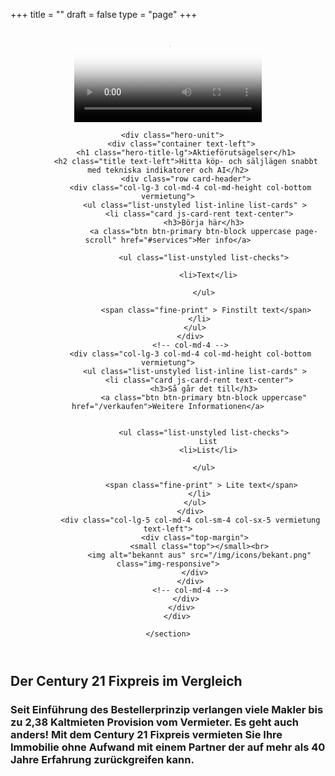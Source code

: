 +++
title = ""
draft = false
type = "page"
+++
<header>
  <section class="video v-center">
    <div id="bgVideo" class="background" ><video id="video_background" preload="auto" autoplay="autoplay" loop="loop" poster="/img/Heaven-From-Top.jpg"><source src="/Heaven-From-Top.mp4" type="video/mp4">bgvideo</video></div>

      <div class="hero-unit">
          <div class="container text-left">
            <h1 class="hero-title-lg">Aktieförutsägelser</h1>
            <h2 class="title text-left">Hitta köp- och säljlägen snabbt med tekniska indikatorer och AI</h2>
            <div class="row card-header">
              <div class="col-lg-3 col-md-4 col-md-height col-bottom vermietung">
                <ul class="list-unstyled list-inline list-cards" >
                  <li class="card js-card-rent text-center">
                    <h3>Börja här</h3>
                    <a class="btn btn-primary btn-block uppercase page-scroll" href="#services">Mer info</a>

                    <ul class="list-unstyled list-checks">

                      <li>Text</li>

                    </ul>

                     <span class="fine-print" > Finstilt text</span>
                  </li>
                </ul>
              </div>
              <!-- col-md-4 -->
              <div class="col-lg-3 col-md-4 col-md-height col-bottom vermietung">
                <ul class="list-unstyled list-inline list-cards" >
                  <li class="card js-card-rent text-center">
                    <h3>Så går det till</h3>
                    <a class="btn btn-primary btn-block uppercase" href="/verkaufen">Weitere Informationen</a>


                    <ul class="list-unstyled list-checks">
                      List
                      <li>List</li>

                    </ul>

                   <span class="fine-print" > Lite text</span>
                  </li>
                </ul>
              </div>
              <div class="col-lg-5 col-md-4 col-sm-4 col-sx-5 vermietung text-left">
                <div class="top-margin">
                  <small class="top"></small><br>
                  <img alt="bekannt aus" src="/img/icons/bekant.png" class="img-responsive">
                </div>
              </div>
              <!-- col-md-4 -->
            </div>
          </div>
        </div>

    </section>
  </header>

  <section id="services">
    <div class="container">
      <div class="row">
        <div class="col-lg-12">
          <h2 class="section-heading">Der Century 21 Fixpreis im Vergleich</h2>
          <h3 class="section-subheading text-muted">Seit Einführung des Bestellerprinzip verlangen viele Makler bis zu 2,38 Kaltmieten Provision vom Vermieter.
          Es geht auch anders! Mit dem Century 21 Fixpreis vermieten Sie Ihre Immobilie ohne Aufwand mit einem Partner der auf mehr als 40 Jahre Erfahrung zurückgreifen kann.</h3>
        </div>
      </div>
    </div>
  </section>
